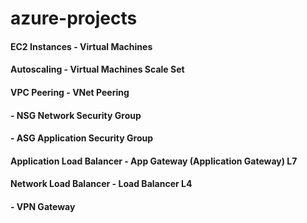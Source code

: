 # azure-projects

#### EC2 Instances - Virtual Machines
#### Autoscaling   - Virtual Machines Scale Set
#### VPC Peering   - VNet Peering
####               - NSG Network Security Group
####               - ASG Application Security Group
#### Application Load Balancer - App Gateway (Application Gateway) L7
#### Network Load Balancer     - Load Balancer L4
####                -            VPN Gateway
